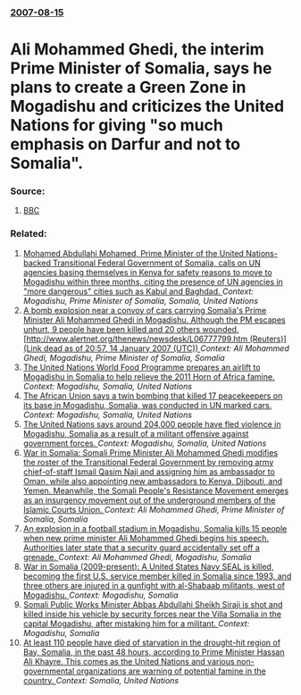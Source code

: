 ### [2007-08-15](/news/2007/08/15/index.md)

#  Ali Mohammed Ghedi, the interim Prime Minister of Somalia, says he plans to create a Green Zone in Mogadishu and criticizes the United Nations for giving "so much emphasis on Darfur and not to Somalia". 




### Source:

1. [BBC](http://news.bbc.co.uk/2/hi/africa/6947370.stm)

### Related:

1. [Mohamed Abdullahi Mohamed, Prime Minister of the United Nations-backed Transitional Federal Government of Somalia, calls on UN agencies basing themselves in Kenya for safety reasons to move to Mogadishu within three months, citing the presence of UN agencies in "more dangerous" cities such as Kabul and Baghdad. ](/news/2011/04/5/mohamed-abdullahi-mohamed-prime-minister-of-the-united-nations-backed-transitional-federal-government-of-somalia-calls-on-un-agencies-basi.md) _Context: Mogadishu, Prime Minister of Somalia, Somalia, United Nations_
2. [ A bomb explosion near a convoy of cars carrying Somalia's Prime Minister Ali Mohammed Ghedi in Mogadishu. Although the PM escapes unhurt, 9 people have been killed and 20 others wounded. [http://www.alertnet.org/thenews/newsdesk/L06777799.htm (Reuters)] (Link dead as of 20:57, 14 January 2007 (UTC)) ](/news/2005/11/6/a-bomb-explosion-near-a-convoy-of-cars-carrying-somalia-s-prime-minister-ali-mohammed-ghedi-in-mogadishu-although-the-pm-escapes-unhurt-9.md) _Context: Ali Mohammed Ghedi, Mogadishu, Prime Minister of Somalia, Somalia_
3. [The United Nations World Food Programme prepares an airlift to Mogadishu in Somalia to help relieve the 2011 Horn of Africa famine. ](/news/2011/07/27/the-united-nations-world-food-programme-prepares-an-airlift-to-mogadishu-in-somalia-to-help-relieve-the-2011-horn-of-africa-famine.md) _Context: Mogadishu, Somalia, United Nations_
4. [ The African Union says a twin bombing that killed 17 peacekeepers on its base in Mogadishu, Somalia, was conducted in UN marked cars. ](/news/2009/09/18/the-african-union-says-a-twin-bombing-that-killed-17-peacekeepers-on-its-base-in-mogadishu-somalia-was-conducted-in-un-marked-cars.md) _Context: Mogadishu, Somalia, United Nations_
5. [ The United Nations says around 204,000 people have fled violence in Mogadishu, Somalia as a result of a militant offensive against government forces. ](/news/2009/07/7/the-united-nations-says-around-204-000-people-have-fled-violence-in-mogadishu-somalia-as-a-result-of-a-militant-offensive-against-governme.md) _Context: Mogadishu, Somalia, United Nations_
6. [ War in Somalia: Somali Prime Minister Ali Mohammed Ghedi modifies the roster of the Transitional Federal Government by removing army chief-of-staff Ismail Qasim Naji and assigning him as ambassador to Oman, while also appointing new ambassadors to Kenya, Djibouti, and Yemen. Meanwhile, the Somali People's Resistance Movement emerges as an insurgency movement out of the underground members of the Islamic Courts Union. ](/news/2007/02/10/war-in-somalia-somali-prime-minister-ali-mohammed-ghedi-modifies-the-roster-of-the-transitional-federal-government-by-removing-army-chief.md) _Context: Ali Mohammed Ghedi, Prime Minister of Somalia, Somalia_
7. [ An explosion in a football stadium in Mogadishu, Somalia kills 15 people when new prime minister Ali Mohammed Ghedi begins his speech. Authorities later state that a security guard accidentally set off a grenade. ](/news/2005/05/3/an-explosion-in-a-football-stadium-in-mogadishu-somalia-kills-15-people-when-new-prime-minister-ali-mohammed-ghedi-begins-his-speech-auth.md) _Context: Ali Mohammed Ghedi, Mogadishu, Somalia_
8. [War in Somalia (2009-present): A United States Navy SEAL is killed, becoming the first U.S. service member killed in Somalia since 1993, and three others are injured in a gunfight with al-Shabaab militants, west of Mogadishu. ](/news/2017/05/6/war-in-somalia-2009-present-a-united-states-navy-seal-is-killed-becoming-the-first-u-s-service-member-killed-in-somalia-since-1993-a.md) _Context: Mogadishu, Somalia_
9. [Somali Public Works Minister Abbas Abdullahi Sheikh Siraji is shot and killed inside his vehicle by security forces near the Villa Somalia in the capital Mogadishu, after mistaking him for a militant. ](/news/2017/05/3/somali-public-works-minister-abbas-abdullahi-sheikh-siraji-is-shot-and-killed-inside-his-vehicle-by-security-forces-near-the-villa-somalia-i.md) _Context: Mogadishu, Somalia_
10. [At least 110 people have died of starvation in the drought-hit region of Bay, Somalia, in the past 48 hours, according to Prime Minister Hassan Ali Khayre. This comes as the United Nations and various non-governmental organizations are warning of potential famine in the country. ](/news/2017/03/4/at-least-110-people-have-died-of-starvation-in-the-drought-hit-region-of-bay-somalia-in-the-past-48-hours-according-to-prime-minister-has.md) _Context: Somalia, United Nations_
